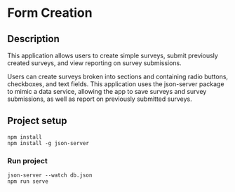 # Form Creation

## Description
This application allows users to create simple surveys, submit previously created surveys, and view reporting on survey submissions.

Users can create surveys broken into sections and containing radio buttons, checkboxes, and text fields. This application uses the json-server package to mimic a data service, allowing the app to save surveys and survey submissions, as well as report on previously submitted surveys.

## Project setup
```
npm install
npm install -g json-server
```

### Run project
```
json-server --watch db.json
npm run serve
```
